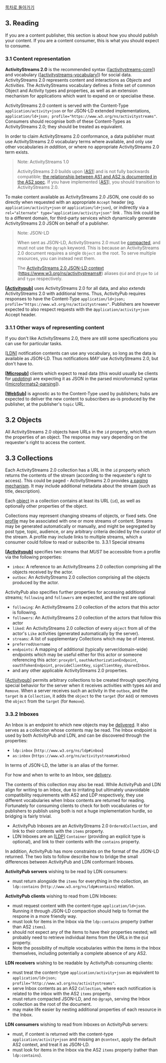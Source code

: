 [목차로 돌아가기](SocialWebProtocolsContents.md)

## 3. Reading

If you are a content publisher, this section is about how you should publish your content. If you are a content consumer, this is what you should expect to consume.

### 3.1 Content representation

**ActivityStreams 2.0** is the recommended syntax ([[activitystreams-core](https://www.w3.org/TR/social-web-protocols/#bib-activitystreams-core)]) and vocabulary ([[activitystreams-vocabulary](https://www.w3.org/TR/social-web-protocols/#bib-activitystreams-vocabulary)]) for social data. ActivityStreams 2.0 represents content and interactions as _Objects_ and _Activities_. The ActivityStreams vocabulary defines a finite set of common Object and Activity types and properties, as well as an extension mechanism for applications which want to expand on or specialise these.

ActivityStreams 2.0 content is served with the Content-Type `application/activity+json` or for JSON-LD extended implementations, `application/ld+json; profile="https://www.w3.org/ns/activitystreams"`. Consumers should recognise both of these Content-Types as ActivityStreams 2.0; they should be treated as equivalent.

In order to claim ActivityStreams 2.0 conformance, a data publisher must use ActivityStreams 2.0 vocabulary terms where available, and only use other vocabularies _in addition_, or where no appropriate ActivityStreams 2.0 term exists.

>Note: ActivityStreams 1.0
>
>ActivityStreams 2.0 builds upon [[AS1](https://www.w3.org/TR/social-web-protocols/#bib-AS1)] and is not fully backwards compatible; [the relationship between AS1 and AS2 is documented in the AS2 spec](http://www.w3.org/TR/activitystreams-core#activitystreams-1.0). If you have implemented [[AS1](https://www.w3.org/TR/social-web-protocols/#bib-AS1)], you should transition to ActivityStreams 2.0.

To make content available as ActivityStreams 2.0 JSON, one could do so directly when requested with an appropriate `Accept` header (eg. `application/activity+json` or `application/ld+json`), or indirectly via a `rel="alternate" type="application/activity+json"` link . This link could be to a different domain, for third-party services which dynamically generate ActivityStreams 2.0 JSON on behalf of a publisher.

>Note: JSON-LD
>
>When sent as JSON-LD, ActivityStreams 2.0 must be [compacted](https://json-ld.org/spec/latest/json-ld-api/#compaction), and must not use the `@graph` keyword. This is because an ActivityStreams 2.0 document requires a single `Object` as the root. To serve multiple resources, you can instead nest them.
>
>The [ActivityStreams 2.0 JSON-LD context](https://www.w3.org/ns/activitystreams#) (https://www.w3.org/ns/activitystreams#) aliases `@id` and `@type` to `id` and `type` respectively.

**[[Activitypub](https://www.w3.org/TR/social-web-protocols/#bib-Activitypub)]** uses ActivityStreams 2.0 for all data, and also _extends_ ActivityStreams 2.0 with additional terms. Thus, ActivityPub requires responses to have the Content-Type `application/ld+json; profile="https://www.w3.org/ns/activitystreams"`. Publishers are however expected to also respect requests with the a`pplication/activity+json` Accept header.

### 3.1.1 Other ways of representing content

If you don't like ActivityStreams 2.0, there are still some specifications you can use for particular tasks.

[[LDN](https://www.w3.org/TR/social-web-protocols/#bib-LDN)] notification contents can use any vocabulary, so long as the data is available as JSON-LD. Thus notifications *MAY* use ActivityStreams 2.0, but don't have to.

**[[Micropub](https://www.w3.org/TR/social-web-protocols/#bib-Micropub)]** clients which expect to read data (this would usually be clients for _[updating](https://www.w3.org/TR/social-web-protocols/#updating)_) are expecting it as JSON in the parsed microformats2 syntax ([[microformats2-parsing](https://www.w3.org/TR/social-web-protocols/#bib-microformats2-parsing)]).

**[[WebSub](https://www.w3.org/TR/social-web-protocols/#bib-WebSub)]** is agnostic as to the Content-Type used by publishers; hubs are expected to deliver the new content to subscribers as-is produced by the publisher, at the publisher's `topic` URL.

## 3.2 Objects

All ActivityStreams 2.0 objects have URLs in the `id` property, which return the properties of an object. The response may vary depending on the requester's right to access the content.

## 3.3 Collections

Each ActivityStreams 2.0 collection has a URL in the `id` property which returns the contents of the stream (according to the requester's right to access). This could be paged - ActivityStreams 2.0 provides [a paging mechanism](https://www.w3.org/TR/activitystreams-core/#paging). It may include additional metadata about the stream (such as title, description).

Each [object](https://www.w3.org/TR/social-web-protocols/#objects) in a collection contains at least its URL (`id`), as well as optionally other properties of the object.

Collections may represent changing streams of objects, or fixed sets. One [profile](https://www.w3.org/TR/social-web-protocols/#profiles) may be associated with one or more streams of content. Streams may be generated automatically or manually, and might be segregated by post type, topic, audience, or any arbitrary criteria decided by the curator of the stream. A profile may include links to multiple streams, which a consumer could follow to read or subscribe to.
3.3.1 Special streams

**[[Activitypub](https://www.w3.org/TR/social-web-protocols/#bib-Activitypub)]** specifies two streams that *MUST* be accessible from a profile via the following properties:

- `inbox`: A reference to an ActivityStreams 2.0 collection comprising all the objects received by the actor.
- `outbox`: An ActivityStreams 2.0 collection comprising all the objects produced by the actor.

ActivityPub also specifies further properties for accessing additional streams; `following` and `followers` are expected, and the rest are optional:

- `following`: An ActivityStreams 2.0 collection of the actors that this actor is following.
- `followers`: An ActivityStreams 2.0 collection of the actors that follow this actor
- `liked`: An ActivityStreams 2.0 collection of every `object` from all of the actor's `Like` activities (generated automatically by the server).
- `streams`: A list of supplementary Collections which may be of interest.
- `preferredUsername`
- `endpoints`: A mapping of additional (typically server/domain-wide) endpoints which may be useful either for this actor or someone referencing this actor: `proxyUrl`, `oauthAuthorizationEndpoint`, `oauthTokenEndpoint`, `provideClientKey`, `signClientKey`, `sharedInbox`.
- and any other applicable ActivityStreams 2.0 properties.

[[Activitypub](https://www.w3.org/TR/social-web-protocols/#bib-Activitypub)] permits arbitrary collections to be created through specifying special behavior for the server when it receives activities with types `Add` and `Remove`. When a server receives such an activity in the `outbox`, and the `target` is a `Collection`, it adds the `object` to the `target` (for `Add`) or removes the `object` from the `target` (for `Remove`).

### 3.3.2 Inboxes

An Inbox is an endpoint to which new objects may be [delivered](https://www.w3.org/TR/social-web-protocols/#delivery). It also serves as a collection whose contents may be read. The Inbox endpoint is used by both ActivityPub and LDN, and can be discovered through the properties:

- `ldp:inbox` (`http://www.w3.org/ns/ldp#inbox`)
- `as:inbox` (`https://www.w3.org/ns/activitystreams#inbox`)

In terms of JSON-LD, the latter is an alias of the former.

For how and when to write to an Inbox, see [delivery](https://www.w3.org/TR/social-web-protocols/#delivery).

The contents of this collection may also be read. While ActivityPub and LDN align for writing to an Inbox, due to irritating but ultimately unavoidable compatibility requirements with AS2 and LDP respectively, they use different vocabularies when Inbox contents are returned for reading. Fortunately for consuming clients to check for both vocabularies or for publishers to publish using both is not a huge implementation hurdle, so bridging is fairly trivial.

- ActivityPub Inboxes are an ActivityStreams 2.0 `OrderedCollection`, and link to their contents with the `items` property.
- LDN Inboxes are an [[LDP](https://www.w3.org/TR/social-web-protocols/#bib-LDP)] `Container` (providing an explicit type is optional), and link to their contents with the `contains` property.

In addition, ActivityPub has more constraints on the format of the JSON-LD returned. The two lists to follow describe how to bridge the small differences between ActivityPub and LDN conformant Inboxes.

**ActivityPub servers** wishing to be read by LDN consumers:

- must return alongside the `items` for everything in the collection, an `ldp:contains` (`http://www.w3.org/ns/ldp#contains`) relation.

**ActivityPub clients** wishing to read from LDN Inboxes:

- must request content with the content-type `application/ld+json`. Running it through JSON-LD compaction should help to format the respone in a more friendly way.
- must look for items in the Inbox via the `ldp:contains` property (rather than AS2 `items`).
- should not expect any of the items to have their properties nested; will probably need to retrieve individual items from the URLs in the `@id` property.
- Note the possibility of multiple vocabularies within the items in the Inbox themselves, including potentially a complete absence of any AS2.

**LDN receivers** wishing to be readable by ActivityPub consuming clients:

- must treat the content-type `application/activity+json` as equivalent to `application/ld+json; profile="http://www.w3.org/ns/activitystreams"`.
- serve Inbox contents as an AS2 `Collection`, where each notification is related to the inbox with the AS2 `items` property.
- must return compacted JSON-LD, and no `@graph`, serving the Inbox collection as the root of the document.
- may make life easier by nesting additional properties of each resource in the Inbox.

**LDN consumers** wishing to read from Inboxes on ActivityPub servers:

- must, if content is returned with the content-type `application/activity+json` and missing an `@context`, apply the default AS2 context, and treat it as JSON-LD.
- must look for items in the Inbox via the AS2 `items` property (rather than `ldp:contains`).